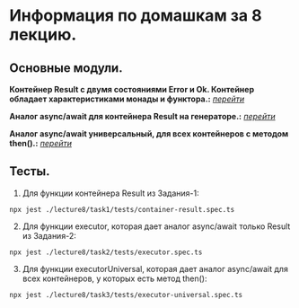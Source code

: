# Информация по домашкам за 8 лекцию.

## Основные модули.

**Контейнер Result с двумя состояниями Error и Ok. Контейнер обладает характеристиками монады и функтора.:** [_перейти_](./task1/container-result.ts)

**Аналог async/await для контейнера Result на генераторе.:** [_перейти_](./task2/executor.ts)

**Аналог async/await универсальный, для всех контейнеров с методом then().:** [_перейти_](./task3/executor-universal.ts)

## Тесты.

1. Для функции контейнера Result из Задания-1:

```
npx jest ./lecture8/task1/tests/container-result.spec.ts
```

2. Для функции executor, которая дает аналог async/await только Result из Задания-2:

```
npx jest ./lecture8/task2/tests/executor.spec.ts
```

3. Для функции executorUniversal, которая дает аналог async/await для всех контейнеров, у которых есть метод then():

```
npx jest ./lecture8/task3/tests/executor-universal.spec.ts
```
